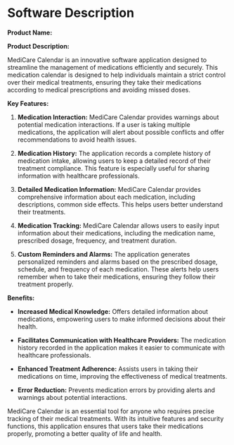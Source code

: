 # Software Description

**Product Name:** 

**Product Description:**

MediCare Calendar is an innovative software application designed to streamline the management of medications efficiently and securely. This medication calendar is designed to help individuals maintain a strict control over their medical treatments, ensuring they take their medications according to medical prescriptions and avoiding missed doses.

**Key Features:**

1. **Medication Interaction:** MediCare Calendar provides warnings about potential medication interactions. If a user is taking multiple medications, the application will alert about possible conflicts and offer recommendations to avoid health issues.

2. **Medication History:** The application records a complete history of medication intake, allowing users to keep a detailed record of their treatment compliance. This feature is especially useful for sharing information with healthcare professionals.

3. **Detailed Medication Information:** MediCare Calendar provides comprehensive information about each medication, including descriptions, common side effects. This helps users better understand their treatments.

4. **Medication Tracking:** MediCare Calendar allows users to easily input information about their medications, including the medication name, prescribed dosage, frequency, and treatment duration.

5. **Custom Reminders and Alarms:** The application generates personalized reminders and alarms based on the prescribed dosage, schedule, and frequency of each medication. These alerts help users remember when to take their medications, ensuring they follow their treatment properly.

**Benefits:**

- **Increased Medical Knowledge:** Offers detailed information about medications, empowering users to make informed decisions about their health.

- **Facilitates Communication with Healthcare Providers:** The medication history recorded in the application makes it easier to communicate with healthcare professionals.

- **Enhanced Treatment Adherence:** Assists users in taking their medications on time, improving the effectiveness of medical treatments.

- **Error Reduction:** Prevents medication errors by providing alerts and warnings about potential interactions.

MediCare Calendar is an essential tool for anyone who requires precise tracking of their medical treatments. With its intuitive features and security functions, this application ensures that users take their medications properly, promoting a better quality of life and health.
